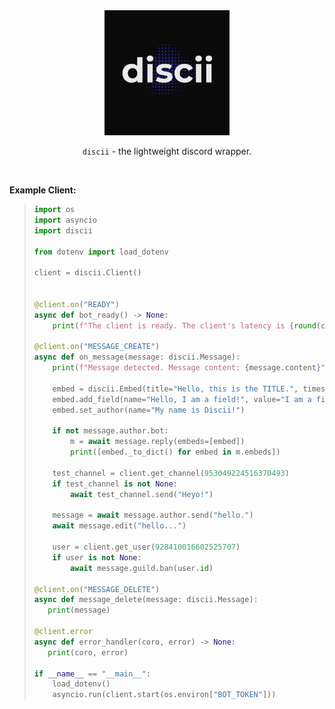 <div align='center'>
  <img src = "assets/discii.png" width = "200" height="200">

  <br>

  `discii` - the lightweight discord wrapper.

  <br>

</div>


**Example Client:**
> ```py
> import os
> import asyncio
> import discii
>
> from dotenv import load_dotenv
>
> client = discii.Client()
>
>
> @client.on("READY")
> async def bot_ready() -> None:
>     print(f"The client is ready. The client's latency is {round(client.latency * 1000)}s")
>
> @client.on("MESSAGE_CREATE")
> async def on_message(message: discii.Message):
>     print(f"Message detected. Message content: {message.content}")
>
>     embed = discii.Embed(title="Hello, this is the TITLE.", timestamp=message.timestamp, colour=0xfffff)
>     embed.add_field(name="Hello, I am a field!", value="I am a field value!")
>     embed.set_author(name="My name is Discii!")
>
>     if not message.author.bot:
>         m = await message.reply(embeds=[embed])
>         print([embed._to_dict() for embed in m.embeds])
>
>     test_channel = client.get_channel(953049224516370493)
>     if test_channel is not None:
>         await test_channel.send("Heyo!")
>
>     message = await message.author.send("hello.")
>     await message.edit("hello...")
>
>     user = client.get_user(928410016602525707)
>     if user is not None:
>         await message.guild.ban(user.id)
>
> @client.on("MESSAGE_DELETE")
> async def message_delete(message: discii.Message):
>    print(message)
>
> @client.error
> async def error_handler(coro, error) -> None:
>    print(coro, error)
>
> if __name__ == "__main__":
>     load_dotenv()
>     asyncio.run(client.start(os.environ["BOT_TOKEN"]))
> ```
